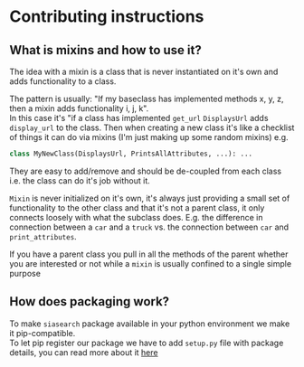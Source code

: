 # Contributing instructions 

## What is mixins and how to use it?
The idea with a mixin is a class that is never instantiated on it's own and adds functionality to a class.   
 
The pattern is usually: "If my baseclass has implemented methods x, y, z, then a mixin adds functionality i, j, k".   
In this case it's "if a class has implemented `get_url` `DisplaysUrl` adds `display_url` to the class. 
Then when creating a new class it's like a checklist of things it can do via mixins (I'm just making up some random mixins) e.g.

```python
class MyNewClass(DisplaysUrl, PrintsAllAttributes, ...): ...
```

They are easy to add/remove and should be de-coupled from each class i.e. the class can do it's job without it.
  
`Mixin` is never initialized on it's own, it's always just providing a small set of functionality to the other class 
and that it's not a parent class, it only connects loosely with what the subclass does. 
E.g. the difference in connection between a `car` and a `truck` vs. the connection between `car` and `print_attributes`. 

If you have a parent class you pull in all the methods of the parent 
whether you are interested or not while a `mixin` is usually confined to a single simple purpose

## How does packaging work?

To make `siasearch` package available in your python environment we make it pip-compatible.  
To let pip register our package we have to add `setup.py` file with package details, 
you can read more about it [here](https://packaging.python.org/tutorials/packaging-projects/#creating-setup-py)  
